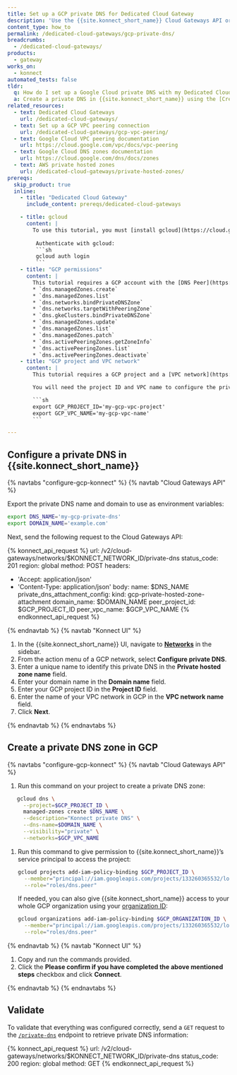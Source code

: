```yaml
---
title: Set up a GCP private DNS for Dedicated Cloud Gateway
description: 'Use the {{site.konnect_short_name}} Cloud Gateways API or the {{site.konnect_short_name}} UI to create a private DNS with your GCP DNS zone.'
content_type: how_to
permalink: /dedicated-cloud-gateways/gcp-private-dns/
breadcrumbs:
  - /dedicated-cloud-gateways/
products:
  - gateway
works_on:
  - konnect
automated_tests: false
tldr:
  q: How do I set up a Google Cloud private DNS with my Dedicated Cloud Gateway?
  a: Create a private DNS in {{site.konnect_short_name}} using the [Create Private DNS endpoint](/api/konnect/cloud-gateways/v2/#/operations/create-private-dns), then create a [private DNS zone](https://cloud.google.com/dns/docs/zones) in GCP and give {{site.konnect_short_name}} access to it.
related_resources:
  - text: Dedicated Cloud Gateways
    url: /dedicated-cloud-gateways/
  - text: Set up a GCP VPC peering connection
    url: /dedicated-cloud-gateways/gcp-vpc-peering/
  - text: Google Cloud VPC peering documentation
    url: https://cloud.google.com/vpc/docs/vpc-peering
  - text: Google Cloud DNS zones documentation
    url: https://cloud.google.com/dns/docs/zones
  - text: AWS private hosted zones
    url: /dedicated-cloud-gateways/private-hosted-zones/
prereqs:
  skip_product: true
  inline:
    - title: "Dedicated Cloud Gateway"
      include_content: prereqs/dedicated-cloud-gateways

    - title: gcloud
      content: |
        To use this tutorial, you must [install gcloud](https://cloud.google.com/sdk/docs/install).
         
         Authenticate with gcloud:
         ```sh
         gcloud auth login
         ```
    - title: "GCP permissions"
      content: |
        This tutorial requires a GCP account with the [DNS Peer](https://cloud.google.com/iam/docs/roles-permissions/dns#dns.peer) (`roles/dns.peer`) and [DNS Administrator](https://cloud.google.com/iam/docs/roles-permissions/dns#dns.admin) (`roles/dns.admin`) roles, and the following [custom permissions](https://cloud.google.com/iam/docs/custom-roles-permissions-support):
        * `dns.managedZones.create`
        * `dns.managedZones.list`
        * `dns.networks.bindPrivateDNSZone`
        * `dns.networks.targetWithPeeringZone`
        * `dns.gkeClusters.bindPrivateDNSZone`
        * `dns.managedZones.update`
        * `dns.managedZones.list`
        * `dns.managedZones.patch`
        * `dns.activePeeringZones.getZoneInfo`
        * `dns.activePeeringZones.list`
        * `dns.activePeeringZones.deactivate`
    - title: "GCP project and VPC network"
      content: |
        This tutorial requires a GCP project and a [VPC network](https://cloud.google.com/vpc/docs/create-modify-vpc-networks).

        You will need the project ID and VPC name to configure the private DNS. Save these as environment variables to use them in {{site.konnect_short_name}} API requests:

        ```sh
        export GCP_PROJECT_ID='my-gcp-vpc-project'
        export GCP_VPC_NAME='my-gcp-vpc-name'
        ```

---
```


## Configure a private DNS in {{site.konnect_short_name}}

{% navtabs "configure-gcp-konnect" %}
{% navtab "Cloud Gateways API" %}

Export the private DNS name and domain to use as environment variables:

```sh
export DNS_NAME='my-gcp-private-dns'
export DOMAIN_NAME='example.com'
```

Next, send the following request to the Cloud Gateways API:

<!--vale off-->
{% konnect_api_request %}
url: /v2/cloud-gateways/networks/$KONNECT_NETWORK_ID/private-dns
status_code: 201
region: global
method: POST
headers:
  - 'Accept: application/json'
  - 'Content-Type: application/json'
body:
  name: $DNS_NAME
  private_dns_attachment_config:
    kind: gcp-private-hosted-zone-attachment
    domain_name: $DOMAIN_NAME
    peer_project_id: $GCP_PROJECT_ID
    peer_vpc_name: $GCP_VPC_NAME
{% endkonnect_api_request %}
<!--vale on-->

{% endnavtab %}
{% navtab "Konnect UI" %}

1. In the {{site.konnect_short_name}} UI, navigate to [**Networks**](https://cloud.konghq.com/global/networks/) in the sidebar.
1. From the action menu of a GCP network, select **Configure private DNS**.
1. Enter a  unique name to identify this private DNS in the **Private hosted zone name** field.
1. Enter your domain name in the **Domain name** field.
1. Enter your GCP project ID in the **Project ID** field.
1. Enter the name of your VPC network in GCP in the **VPC network name** field.
1. Click **Next**.

{% endnavtab %}
{% endnavtabs %}

## Create a private DNS zone in GCP

{% navtabs "configure-gcp-konnect" %}
{% navtab "Cloud Gateways API" %}

1. Run this command on your project to create a private DNS zone:
```sh
   gcloud dns \
     --project=$GCP_PROJECT_ID \
     managed-zones create $DNS_NAME \
     --description="Konnect private DNS" \
     --dns-name=$DOMAIN_NAME \
     --visibility="private" \
     --networks=$GCP_VPC_NAME
   ```

1. Run this command to give permission to {{site.konnect_short_name}}’s service principal to access the project:
   ```sh
   gcloud projects add-iam-policy-binding $GCP_PROJECT_ID \
     --member="principal://iam.googleapis.com/projects/133260365532/locations/global/workloadIdentityPools/aws-hdp-prod/subject/system:serviceaccount:network-peering-controller:network-peering-controller" \
     --role="roles/dns.peer"
   ```

   If needed, you can also give {{site.konnect_short_name}} access to your whole GCP organization using your [organization ID](https://cloud.google.com/resource-manager/docs/creating-managing-organization#gcloud):
   ```sh
   gcloud organizations add-iam-policy-binding $GCP_ORGANIZATION_ID \
     --member="principal://iam.googleapis.com/projects/133260365532/locations/global/workloadIdentityPools/aws-hdp-prod/subject/system:serviceaccount:network-peering-controller:network-peering-controller" \
     --role="roles/dns.peer" 
   ```

{% endnavtab %}
{% navtab "Konnect UI" %}

1. Copy and run the commands provided. 
1. Click the **Please confirm if you have completed the above mentioned steps** checkbox and click **Connect**.

{% endnavtab %}
{% endnavtabs %}

## Validate

To validate that everything was configured correctly, send a `GET` request to the [`/private-dns`](/api/konnect/cloud-gateways/v2/#/operations/list-private-dns) endpoint to retrieve private DNS information:

<!--vale off-->
{% konnect_api_request %}
url: /v2/cloud-gateways/networks/$KONNECT_NETWORK_ID/private-dns
status_code: 200
region: global
method: GET
{% endkonnect_api_request %}
<!--vale on-->